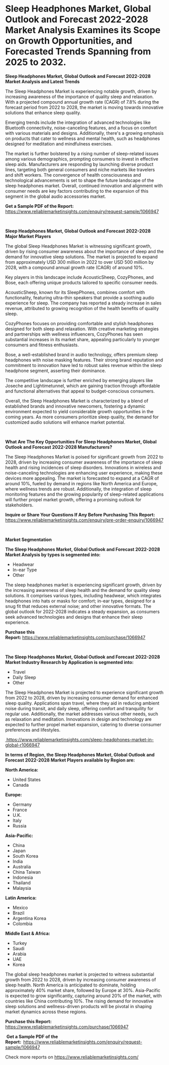 <p><h1>Sleep Headphones Market, Global Outlook and Forecast 2022-2028 Market Analysis Examines its Scope on Growth Opportunities, and Forecasted Trends Spanning from 2025 to 2032.</h1></p><p><strong>Sleep Headphones Market, Global Outlook and Forecast 2022-2028 Market Analysis and Latest Trends</strong></p>
<p><p>The Sleep Headphones Market is experiencing notable growth, driven by increasing awareness of the importance of quality sleep and relaxation. With a projected compound annual growth rate (CAGR) of 7.8% during the forecast period from 2022 to 2028, the market is moving towards innovative solutions that enhance sleep quality. </p><p>Emerging trends include the integration of advanced technologies like Bluetooth connectivity, noise-canceling features, and a focus on comfort with various materials and designs. Additionally, there's a growing emphasis on products that cater to wellness and mental health, such as headphones designed for meditation and mindfulness exercises. </p><p>The market is further bolstered by a rising number of sleep-related issues among various demographics, prompting consumers to invest in effective sleep aids. Manufacturers are responding by launching diverse product lines, targeting both general consumers and niche markets like travelers and shift workers. The convergence of health consciousness and technological advancements is set to shape the future landscape of the sleep headphones market. Overall, continued innovation and alignment with consumer needs are key factors contributing to the expansion of this segment in the global audio accessories market.</p></p>
<p><strong>Get a Sample PDF of the Report:&nbsp;</strong> <a href="https://www.reliablemarketinsights.com/enquiry/request-sample/1066947?utm_campaign=2244&utm_medium=2&utm_source=Github&utm_content=ia&utm_term=21032025&utm_id=sleep-headphones-market-global-outlook-and-forecast-2022-2028">https://www.reliablemarketinsights.com/enquiry/request-sample/1066947</a></p>
<p>&nbsp;</p>
<p><strong>Sleep Headphones Market, Global Outlook and Forecast 2022-2028 Major Market Players</strong></p>
<p><p>The global Sleep Headphones Market is witnessing significant growth, driven by rising consumer awareness about the importance of sleep and the demand for innovative sleep solutions. The market is projected to expand from approximately USD 300 million in 2022 to over USD 500 million by 2028, with a compound annual growth rate (CAGR) of around 10%.</p><p>Key players in this landscape include AcousticSheep, CozyPhones, and Bose, each offering unique products tailored to specific consumer needs. </p><p>AcousticSheep, known for its SleepPhones, combines comfort with functionality, featuring ultra-thin speakers that provide a soothing audio experience for sleep. The company has reported a steady increase in sales revenue, attributed to growing recognition of the health benefits of quality sleep.</p><p>CozyPhones focuses on providing comfortable and stylish headphones designed for both sleep and relaxation. With creative marketing strategies and partnerships with wellness influencers, CozyPhones has seen substantial increases in its market share, appealing particularly to younger consumers and fitness enthusiasts.</p><p>Bose, a well-established brand in audio technology, offers premium sleep headphones with noise masking features. Their strong brand reputation and commitment to innovation have led to robust sales revenue within the sleep headphone segment, asserting their dominance.</p><p>The competitive landscape is further enriched by emerging players like Joseche and Lightimetunnel, which are gaining traction through affordable and functional alternatives that appeal to budget-conscious consumers.</p><p>Overall, the Sleep Headphones Market is characterized by a blend of established brands and innovative newcomers, fostering a dynamic environment expected to yield considerable growth opportunities in the coming years. As more consumers prioritize sleep quality, the demand for customized audio solutions will enhance market potential.</p></p>
<p>&nbsp;</p>
<p><strong>What Are The Key Opportunities For Sleep Headphones Market, Global Outlook and Forecast 2022-2028 Manufacturers?</strong></p>
<p><p>The Sleep Headphones Market is poised for significant growth from 2022 to 2028, driven by increasing consumer awareness of the importance of sleep health and rising incidences of sleep disorders. Innovations in wireless and noise-canceling technologies are enhancing user experience, making these devices more appealing. The market is forecasted to expand at a CAGR of around 10%, fueled by demand in regions like North America and Europe, where wellness trends are robust. Additionally, the integration of sleep monitoring features and the growing popularity of sleep-related applications will further propel market growth, offering a promising outlook for stakeholders.</p></p>
<p><strong>Inquire or Share Your Questions If Any Before Purchasing This Report:</strong> <a href="https://www.reliablemarketinsights.com/enquiry/pre-order-enquiry/1066947?utm_campaign=2244&utm_medium=2&utm_source=Github&utm_content=ia&utm_term=21032025&utm_id=sleep-headphones-market-global-outlook-and-forecast-2022-2028">https://www.reliablemarketinsights.com/enquiry/pre-order-enquiry/1066947</a></p>
<p>&nbsp;</p>
<p><strong>Market Segmentation</strong></p>
<p><strong>The Sleep Headphones Market, Global Outlook and Forecast 2022-2028 Market Analysis by types is segmented into:</strong></p>
<p><ul><li>Headwear</li><li>In-ear Type</li><li>Other</li></ul></p>
<p><p>The sleep headphones market is experiencing significant growth, driven by the increasing awareness of sleep health and the demand for quality sleep solutions. It comprises various types, including headwear, which integrates headphones into hats or masks for comfort; in-ear types, designed for a snug fit that reduces external noise; and other innovative formats. The global outlook for 2022-2028 indicates a steady expansion, as consumers seek advanced technologies and designs that enhance their sleep experience.</p></p>
<p><strong>Purchase this Report:&nbsp;</strong><a href="https://www.reliablemarketinsights.com/purchase/1066947?utm_campaign=2244&utm_medium=2&utm_source=Github&utm_content=ia&utm_term=21032025&utm_id=sleep-headphones-market-global-outlook-and-forecast-2022-2028">https://www.reliablemarketinsights.com/purchase/1066947</a></p>
<p>&nbsp;</p>
<p><strong>The Sleep Headphones Market, Global Outlook and Forecast 2022-2028 Market Industry Research by Application is segmented into:</strong></p>
<p><ul><li>Travel</li><li>Daily Sleep</li><li>Other</li></ul></p>
<p><p>The Sleep Headphones Market is projected to experience significant growth from 2022 to 2028, driven by increasing consumer demand for enhanced sleep quality. Applications span travel, where they aid in reducing ambient noise during transit, and daily sleep, offering comfort and tranquility for regular use. Additionally, the market addresses various other needs, such as relaxation and meditation. Innovations in design and technology are expected to further propel market expansion, catering to diverse consumer preferences and lifestyles.</p></p>
<p><a href="https://www.reliablemarketinsights.com/sleep-headphones-market-in-global-r1066947?utm_campaign=2244&utm_medium=2&utm_source=Github&utm_content=ia&utm_term=21032025&utm_id=sleep-headphones-market-global-outlook-and-forecast-2022-2028">&nbsp;https://www.reliablemarketinsights.com/sleep-headphones-market-in-global-r1066947</a></p>
<p><strong>In terms of Region, the Sleep Headphones Market, Global Outlook and Forecast 2022-2028 Market Players available by Region are:</strong></p>
<p>
    <p> <strong> North America: </strong>
        <ul>
            <li>United States</li>
            <li>Canada</li>
        </ul>
        </p> 
    <p> <strong> Europe: </strong>
        <ul>
            <li>Germany</li>
            <li>France</li>
            <li>U.K.</li>
            <li>Italy</li>
            <li>Russia</li>
        </ul>
        </p> 
    <p> <strong> Asia-Pacific: </strong>
        <ul>
            <li>China</li>
            <li>Japan</li>
            <li>South Korea</li>
            <li>India</li>
            <li>Australia</li>
            <li>China Taiwan</li>
            <li>Indonesia</li>
            <li>Thailand</li>
            <li>Malaysia</li>
        </ul>
        </p> 
    <p> <strong> Latin America: </strong>
        <ul>
            <li>Mexico</li>
            <li>Brazil</li>
            <li>Argentina Korea</li>
            <li>Colombia</li>
        </ul>
        </p> 
    <p> <strong> Middle East & Africa: </strong>
        <ul>
            <li>Turkey</li>
            <li>Saudi</li>
            <li>Arabia</li>
            <li>UAE</li>
            <li>Korea</li>
        </ul>
    </p>
    </p>
<p><p>The global sleep headphones market is projected to witness substantial growth from 2022 to 2028, driven by increasing consumer awareness of sleep health. North America is anticipated to dominate, holding approximately 40% market share, followed by Europe at 30%. Asia-Pacific is expected to grow significantly, capturing around 20% of the market, with countries like China contributing 10%. The rising demand for innovative sleep solutions and wellness-driven products will be pivotal in shaping market dynamics across these regions.</p></p>
<p><strong>Purchase this Report: </strong><a href="https://www.reliablemarketinsights.com/purchase/1066947?utm_campaign=2244&utm_medium=2&utm_source=Github&utm_content=ia&utm_term=21032025&utm_id=sleep-headphones-market-global-outlook-and-forecast-2022-2028">https://www.reliablemarketinsights.com/purchase/1066947</a></p>
<p>&nbsp;<strong>Get a Sample PDF of the Report:&nbsp;&nbsp;</strong><a href="https://www.reliablemarketinsights.com/enquiry/request-sample/1066947?utm_campaign=2244&utm_medium=2&utm_source=Github&utm_content=ia&utm_term=21032025&utm_id=sleep-headphones-market-global-outlook-and-forecast-2022-2028">https://www.reliablemarketinsights.com/enquiry/request-sample/1066947</a></p>
<p><strong></strong></p>
<p>Check more reports on <a href="https://www.reliablemarketinsights.com/?utm_campaign=2244&utm_medium=2&utm_source=Github&utm_content=ia&utm_term=21032025&utm_id=sleep-headphones-market-global-outlook-and-forecast-2022-2028">https://www.reliablemarketinsights.com/</a></p>